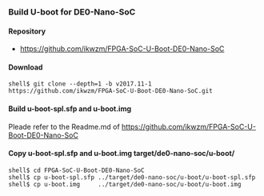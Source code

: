 ### Build U-boot for DE0-Nano-SoC

#### Repository

* https://github.com/ikwzm/FPGA-SoC-U-Boot-DE0-Nano-SoC

#### Download

```console
shell$ git clone --depth=1 -b v2017.11-1 https://github.com/ikwzm/FPGA-SoC-U-Boot-DE0-Nano-SoC.git
```

#### Build u-boot-spl.sfp and u-boot.img

Pleade refer to the Readme.md of https://github.com/ikwzm/FPGA-SoC-U-Boot-DE0-Nano-SoC

#### Copy u-boot-spl.sfp and u-boot.img target/de0-nano-soc/u-boot/

```console
shell$ cd FPGA-SoC-U-Boot-DE0-Nano-SoC
shell$ cp u-boot-spl.sfp ../target/de0-nano-soc/u-boot/u-boot-spl.sfp
shell$ cp u-boot.img     ../target/de0-nano-soc/u-boot/u-boot.img
```

